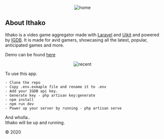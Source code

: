 <p align="center"><img src="https://i.ibb.co/6Hfvs0X/home.jpg" alt="home" border="0"  ></p>

## About Ithako
Ithako is a video game aggregator made with [Laravel](https://laravel.com/docs/) and [Uikit](https://getuikit.com/) and powered by [IGDB](https://igdb.com).
It is made for avid gamers, showcasing all the latest, popular, anticipated games and more.


Demo can be found [here](https://ithako.demos.bonge.co.ke/)



<p align="center"> <img src="https://i.ibb.co/r2s7y7F/recent.png" alt="recent" border="0"  ></p>
To use this app.

```
- Clone the repo
- Copy .env.exmaple file and rename it to .env
- Add your IGDB api key.
- Generate key - php artisan key:generate
- npm install
- npm run dev
- Power up your server by running - php artisan serve
```
And wholla..
<br>
Ithako will be up and running.


&copy; 2020
